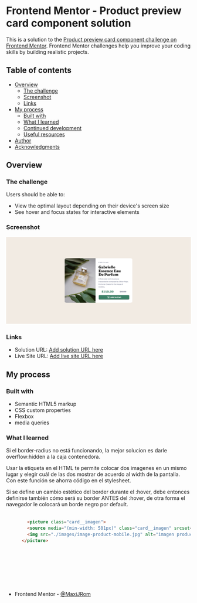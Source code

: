 # Frontend Mentor - Product preview card component solution

This is a solution to the [Product preview card component challenge on Frontend Mentor](https://www.frontendmentor.io/challenges/product-preview-card-component-GO7UmttRfa). Frontend Mentor challenges help you improve your coding skills by building realistic projects. 

## Table of contents

- [Overview](#overview)
  - [The challenge](#the-challenge)
  - [Screenshot](#screenshot)
  - [Links](#links)
- [My process](#my-process)
  - [Built with](#built-with)
  - [What I learned](#what-i-learned)
  - [Continued development](#continued-development)
  - [Useful resources](#useful-resources)
- [Author](#author)
- [Acknowledgments](#acknowledgments)



## Overview

### The challenge

Users should be able to:

- View the optimal layout depending on their device's screen size
- See hover and focus states for interactive elements

### Screenshot

![./Screenshot.png](./Screenshot.png)


### Links

- Solution URL: [Add solution URL here](https://your-solution-url.com)
- Live Site URL: [Add live site URL here](https://your-live-site-url.com)

## My process

### Built with

- Semantic HTML5 markup
- CSS custom properties
- Flexbox
- media queries

### What I learned

Si el border-radius no está funcionando, la mejor solucion es darle overflow:hidden a la caja contenedora.

Usar la etiqueta <picture> en el HTML te permite colocar dos imagenes en un mismo lugar y elegir cuál de las dos mostrar de acuerdo al width de la pantalla. Con este función se ahorra código en el stylesheet.
  
Si se define un cambio estético del border durante el :hover, debe entonces definirse también cómo será su border ANTES del :hover, de otra forma el navegador le colocará un borde negro por default.

```html

        <picture class="card__imagen">
        <source media="(min-width: 501px)" class="card__imagen" srcset="./images/image-product-desktop.jpg">
        <img src="./images/image-product-mobile.jpg" alt="imagen producto" class="card__imagen">
      </picture>
  
  
```
```css

  
  
  
```
- Frontend Mentor - [@MaxiJRom](https://www.frontendmentor.io/profile/MaxiJRom)

